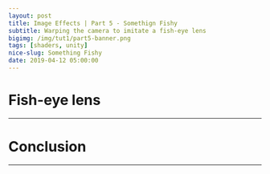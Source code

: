 ```yaml
---
layout: post
title: Image Effects | Part 5 - Somethign Fishy
subtitle: Warping the camera to imitate a fish-eye lens
bigimg: /img/tut1/part5-banner.png
tags: [shaders, unity]
nice-slug: Something Fishy
date: 2019-04-12 05:00:00
---
```


# Fish-eye lens

<hr/>

# Conclusion

<hr/>
